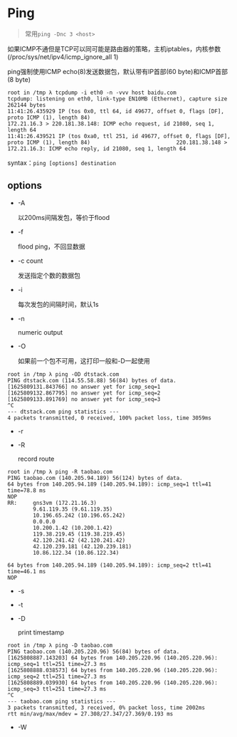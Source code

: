 # Ping

> 常用`ping -Dnc 3 <host>`



如果ICMP不通但是TCP可以同可能是路由器的策略，主机iptables，内核参数(/proc/sys/net/ipv4/icmp_ignore_all 1)

ping强制使用ICMP echo(8)发送数据包，默认带有IP首部(60 byte)和ICMP首部(8 byte)

```
root in /tmp λ tcpdump -i eth0 -n -vvv host baidu.com                                                                   
tcpdump: listening on eth0, link-type EN10MB (Ethernet), capture size 262144 bytes                                      
11:41:26.435929 IP (tos 0x0, ttl 64, id 49677, offset 0, flags [DF], proto ICMP (1), length 84)                             
172.21.16.3 > 220.181.38.148: ICMP echo request, id 21080, seq 1, length 64          
11:41:26.439521 IP (tos 0xa0, ttl 251, id 49677, offset 0, flags [DF], proto ICMP (1), length 84)                           220.181.38.148 > 172.21.16.3: ICMP echo reply, id 21080, seq 1, length 64
```

syntax：`ping [options] destination`

## options

- -A

  以200ms间隔发包，等价于flood

- -f 

  flood ping，不回显数据

- -c count

  发送指定个数的数据包

- -i <interval>

  每次发包的间隔时间，默认1s

- -n

  numeric output

- -O

  如果前一个包不可用，这打印一般和-D一起使用

```
root in /tmp λ ping -OD dtstack.com
PING dtstack.com (114.55.58.88) 56(84) bytes of data.
[1625809131.843766] no answer yet for icmp_seq=1
[1625809132.867795] no answer yet for icmp_seq=2
[1625809133.891769] no answer yet for icmp_seq=3
^C
--- dtstack.com ping statistics ---
4 packets transmitted, 0 received, 100% packet loss, time 3059ms
```

- -r
- -R

  record route

```
root in /tmp λ ping -R taobao.com
PING taobao.com (140.205.94.189) 56(124) bytes of data.
64 bytes from 140.205.94.189 (140.205.94.189): icmp_seq=1 ttl=41 time=78.8 ms
NOP
RR:     gns3vm (172.21.16.3)
        9.61.119.35 (9.61.119.35)
        10.196.65.242 (10.196.65.242)
        0.0.0.0
        10.200.1.42 (10.200.1.42)
        119.38.219.45 (119.38.219.45)
        42.120.241.42 (42.120.241.42)
        42.120.239.181 (42.120.239.181)
        10.86.122.34 (10.86.122.34)

64 bytes from 140.205.94.189 (140.205.94.189): icmp_seq=2 ttl=41 time=46.1 ms
NOP
```

- -s <packagesize>
- -t <ttl>
- -D 

  print timestamp

```
root in /tmp λ ping -D taobao.com
PING taobao.com (140.205.220.96) 56(84) bytes of data.
[1625808887.143203] 64 bytes from 140.205.220.96 (140.205.220.96): icmp_seq=1 ttl=251 time=27.3 ms
[1625808888.038573] 64 bytes from 140.205.220.96 (140.205.220.96): icmp_seq=2 ttl=251 time=27.3 ms
[1625808889.039930] 64 bytes from 140.205.220.96 (140.205.220.96): icmp_seq=3 ttl=251 time=27.3 ms
^C
--- taobao.com ping statistics ---
3 packets transmitted, 3 received, 0% packet loss, time 2002ms
rtt min/avg/max/mdev = 27.308/27.347/27.369/0.193 ms
```

- -W <timeout>
